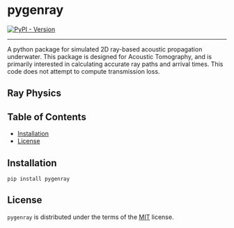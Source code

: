 # pygenray

[![PyPI - Version](https://img.shields.io/pypi/v/pygenray.svg)](https://pypi.org/project/pygenray)

-----

A python package for simulated 2D ray-based acoustic propagation underwater. This package is designed for Acoustic Tomography, and is primarily interested in calculating accurate ray paths and arrival times. This code does not attempt to compute transmission loss.

## Ray Physics


## Table of Contents

- [Installation](#installation)
- [License](#license)

## Installation

```console
pip install pygenray
```

## License

`pygenray` is distributed under the terms of the [MIT](https://spdx.org/licenses/MIT.html) license.
